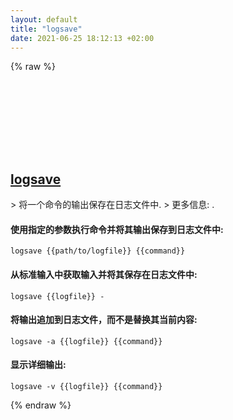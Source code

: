 ```yaml
---
layout: default
title: "logsave"
date: 2021-06-25 18:12:13 +02:00
---
```

{% raw %}
<h2 id="logsave">
  <a href="/zh/linux/logsave.html">logsave</a> <a href="#logsave"><svg class="icon">
    <use href="/assets/images/unicode_sprite.svg#link" />
  </svg></a>
</h2>
> 将一个命令的输出保存在日志文件中.
> 更多信息: <https://manned.org/logsave>.

#### 使用指定的参数执行命令并将其输出保存到日志文件中:
```shell
logsave {{path/to/logfile}} {{command}}
```
#### 从标准输入中获取输入并将其保存在日志文件中:
```shell
logsave {{logfile}} -
```
#### 将输出追加到日志文件，而不是替换其当前内容:
```shell
logsave -a {{logfile}} {{command}}
```
#### 显示详细输出:
```shell
logsave -v {{logfile}} {{command}}
```
{% endraw %}